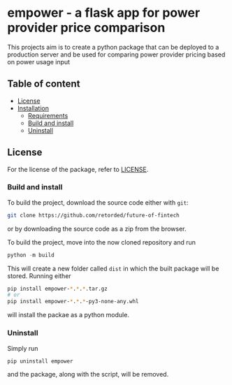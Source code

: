 # empower - a flask app for power provider price comparison

This projects aim is to create a python package that can be deployed to a 
production server and be used for comparing power provider pricing
based on power usage input

## Table of content
  * [License](#license)
  * [Installation](#installation)
    * [Requirements](#requirements)
    * [Build and install](#build-and-install)
    * [Uninstall](#uninstall)


## License
For the license of the package, refer to [LICENSE](LICENSE).


### Build and install
To build the project, download the source code either with `git`:
```sh
git clone https://github.com/retorded/future-of-fintech
```
or by downloading the source code as a zip from the browser.

To build the project, move into the now cloned repository and run 
```py
python -m build
```
This will create a new folder called `dist` in which the built package will be stored.
Running either
```sh
pip install empower-*.*.*.tar.gz  
# or 
pip install empower-*.*.*-py3-none-any.whl
```
will install the packae as a python module.


### Uninstall
Simply run
```sh
pip uninstall empower
```
and the package, along with the script, will be removed.
